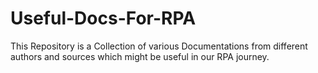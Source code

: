 # Useful-Docs-For-RPA
This Repository is a Collection of various Documentations from different authors and sources which might be useful in our RPA journey.
